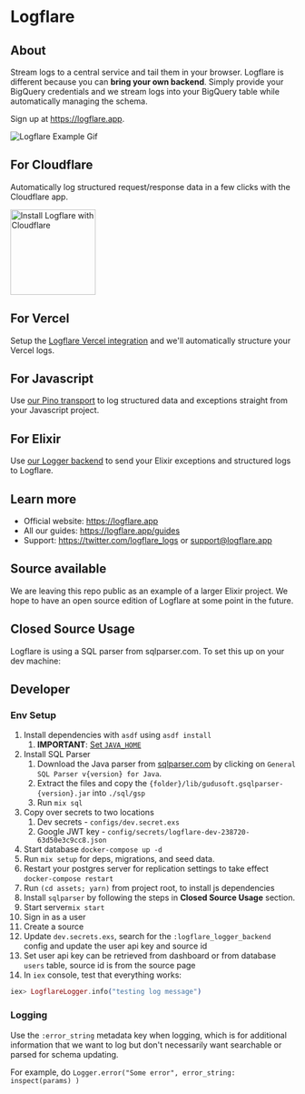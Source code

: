 # Logflare

## About

Stream logs to a central service and tail them in your browser. Logflare is different because you can **bring your own backend**. Simply provide your BigQuery credentials and we stream logs into your BigQuery table while automatically managing the schema.

Sign up at https://logflare.app.

![Logflare Example Gif](https://logflare.app/images/logflare-example.gif)

## For Cloudflare

Automatically log structured request/response data in a few clicks with the Cloudflare app.

<a href="https://www.cloudflare.com/apps/logflare/install?source=button">
  <img
    src="https://install.cloudflareapps.com/install-button.png"
    alt="Install Logflare with Cloudflare"
    border="0"
    width="150">
</a>

## For Vercel

Setup the [Logflare Vercel integration](https://vercel.com/integrations/logflare) and we'll automatically structure your Vercel logs.

## For Javascript

Use [our Pino transport](https://github.com/Logflare/pino-logflare) to log structured data and exceptions straight from your Javascript project.

## For Elixir

Use [our Logger backend](https://github.com/Logflare/logflare_logger_backend) to send your Elixir exceptions and structured logs to Logflare.

## Learn more

- Official website: https://logflare.app
- All our guides: https://logflare.app/guides
- Support: https://twitter.com/logflare_logs or support@logflare.app

## Source available

We are leaving this repo public as an example of a larger Elixir project. We hope to have an open source edition of Logflare at some point in the future.

## Closed Source Usage

Logflare is using a SQL parser from sqlparser.com. To set this up on your dev machine:

## Developer

### Env Setup

1. Install dependencies with `asdf` using `asdf install`
   1. **IMPORTANT**: [Set `JAVA_HOME`](https://github.com/halcyon/asdf-java#java_home)
2. Install SQL Parser
   1. Download the Java parser from [sqlparser.com](https://www.sqlparser.com/download.php) by clicking on `General SQL Parser v{version} for Java`. 
   2. Extract the files and copy the `{folder}/lib/gudusoft.gsqlparser-{version}.jar` into `./sql/gsp`
   3. Run `mix sql`
3. Copy over secrets to two locations
   1. Dev secrets - `configs/dev.secret.exs`
   2. Google JWT key - `config/secrets/logflare-dev-238720-63d50e3c9cc8.json`
4. Start database `docker-compose up -d`
5. Run `mix setup` for deps, migrations, and seed data.
6. Restart your postgres server for replication settings to take effect `docker-compose restart`
7. Run `(cd assets; yarn)` from project root, to install js dependencies
8. Install `sqlparser` by following the steps in **Closed Source Usage** section.
9. Start server`mix start`
10. Sign in as a user
11. Create a source
12. Update `dev.secrets.exs`, search for the `:logflare_logger_backend` config and update the user api key and source id
13. Set user api key can be retrieved from dashboard or from database `users` table, source id is from the source page
14. In `iex` console, test that everything works:

```elixir
iex> LogflareLogger.info("testing log message")
```

### Logging

Use the `:error_string` metadata key when logging, which is for additional information that we want to log but don't necessarily want searchable or parsed for schema updating.

For example, do `Logger.error("Some error", error_string: inspect(params) )`
